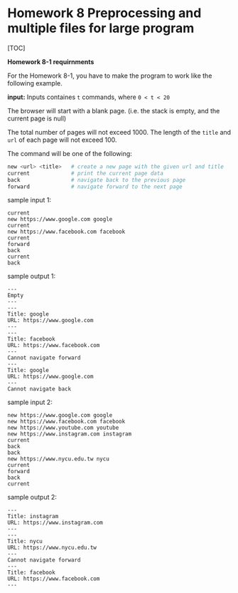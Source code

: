 # Homework 8 Preprocessing and multiple files for large program

[TOC]

**Homework 8-1 requirnments**

For the Homework 8-1, you have to make the program to work like the following example. 

**input:**
Inputs containes `t` commands, where `0 < t < 20`

The browser will start with a blank page. (i.e. the stack is empty, and the current page is null)

The total number of pages will not exceed 1000.
The length of the `title` and `url` of each page will not exceed 100.

The command will be one of the following:
```bash
new <url> <title>   # create a new page with the given url and title
current             # print the current page data
back                # navigate back to the previous page
forward             # navigate forward to the next page
```

sample input 1:
```
current
new https://www.google.com google
current
new https://www.facebook.com facebook
current
forward
back
current
back
```

sample output 1:
```
---
Empty
---
---
Title: google
URL: https://www.google.com
---
---
Title: facebook
URL: https://www.facebook.com
---
Cannot navigate forward
---
Title: google
URL: https://www.google.com
---
Cannot navigate back
```

sample input 2:
```
new https://www.google.com google
new https://www.facebook.com facebook
new https://www.youtube.com youtube
new https://www.instagram.com instagram
current
back
back
new https://www.nycu.edu.tw nycu
current
forward
back
current
```

sample output 2:
```
---
Title: instagram
URL: https://www.instagram.com
---
---
Title: nycu
URL: https://www.nycu.edu.tw
---
Cannot navigate forward
---
Title: facebook
URL: https://www.facebook.com
---
```
